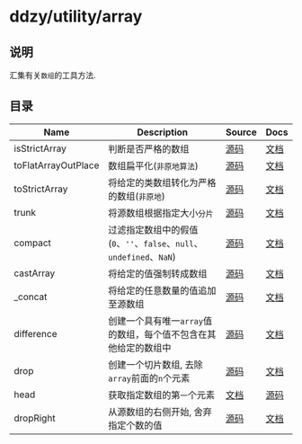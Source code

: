 # ddzy/utility/array

## 说明

汇集有关`数组`的工具方法.

## 目录

| Name                | Description                                                          | Source                                                                             | Docs                                                                                              |
| ------------------- | -------------------------------------------------------------------- | ---------------------------------------------------------------------------------- | ------------------------------------------------------------------------------------------------- |
| isStrictArray       | 判断是否严格的数组                                                   | [源码](./isStrictArray/index.ts)                                                   | [文档](https://ddzy.gitbook.io/ts-utility-plugins-docs/utility/utility-array/isstrictarray)       |
| toFlatArrayOutPlace | 数组扁平化(`非原地算法`)                                             | [源码](./toFlatArrayOutPlace/index.ts)                                             | [文档](https://ddzy.gitbook.io/ts-utility-plugins-docs/utility/utility-array/toflatarrayoutplace) |
| toStrictArray       | 将给定的类数组转化为严格的数组(`非原地`)                             | [源码](./toStrictArray/index.ts)                                                   | [文档](https://ddzy.gitbook.io/ts-utility-plugins-docs/utility/utility-array/tostrictarray)       |
| trunk               | 将源数组根据指定大小`分片`                                           | [源码](./trunk/index.ts)                                                           | [文档](https://ddzy.gitbook.io/ts-utility-plugins-docs/utility/utility-array/trunk)               |
| compact             | 过滤指定数组中的假值(`0`、`''`、`false`、`null`、`undefined`、`NaN`) | [源码](./compact/index.ts)                                                         | [文档](https://ddzy.gitbook.io/ts-utility-plugins-docs/utility/utility-array/compact)             |
| castArray           | 将给定的值强制转成数组                                               | [源码](./castArray/index.ts)                                                       | [文档](https://ddzy.gitbook.io/ts-utility-plugins-docs/utility/utility-array/castarray)           |
| _concat             | 将给定的任意数量的值追加至源数组                                     | [源码](./_concat/index.ts)                                                         | [文档](https://ddzy.gitbook.io/ts-utility-plugins-docs/utility/utility-array/_concat)             |
| difference          | 创建一个具有唯一`array`值的数组，每个值不包含在其他给定的数组中      | [源码](./difference/index.ts)                                                      | [文档](https://ddzy.gitbook.io/ts-utility-plugins-docs/utility/utility-array/difference)          |
| drop                | 创建一个切片数组, 去除`array`前面的`n`个元素                         | [源码](./drop/index.ts)                                                            | [文档](https://ddzy.gitbook.io/ts-utility-plugins-docs/utility/utility-array/drop)                |
| head                | 获取指定数组的第`一`个元素                                           | [文档](https://ddzy.gitbook.io/ts-utility-plugins-docs/utility/utility-array/head) | [源码](./head/index.ts)                                                                           |
| dropRight           | 从源数组的右侧开始, 舍弃指定个数的值                                 | [源码](./dropRight/index.ts)                                                       | [文档](https://ddzy.gitbook.io/ts-utility-plugins-docs/utility/utility-array/dropRight)           |